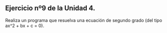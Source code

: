 ## Ejercicio nº9 de la Unidad 4.

Realiza un programa que resuelva una ecuación de segundo grado 
(del tipo ax^2 + bx + c = 0).